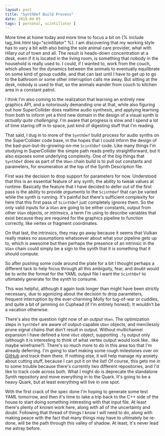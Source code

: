 ```yaml
---
layout: post
title: "SynthDef Build Process"
date: 2019-04-05
tags: [ personal, scintillator ]
---
```


More time at home today and more time to focus a bit on
{% include tag_link.html tag="scintillator" %}. I am discovering that my working
style has to vary a bit with also being the sole animal care provider, what
with Hilary out of town and all. The result is heads-down concentration at a
desk, even if it is located in the living room, is something that nobody in
the household is really used to. I could, if I wanted to, work from the couch,
which allows for the dynamics between the animals to eventually equilibrate on
some kind of group cuddle, and that can last until I have to get up to go to
the bathroom or some other interruption calls me away. But sitting at the desk,
nobody is used to that, so the animals wander from couch to kitchen area in a
constant patrol.

I think I'm also coming to the realization that learning an entirely new
graphics API, and a notoriously demanding one at that, while also figuring out
how SuperCollider does realtime audio synthesis, and applying learning from both
to inform yet a third new domain in the design of a visual synth is *actually
quite challenging*. I'm aware that progress is slow and I spend a lot of time
staring off in to space, just kind of digesting stuff that I'm reading.

That said, I dug in to more of the ```SynthDef``` build process for audio
synths on the SuperCollider code base, in the hopes that I could inform the
design of the bad-pun-but-its-growing-on-me ```ScinthDef``` code. Like many
things I'm studying in SuperCollider the simple path reads pretty
straightforward, but it also exposes some underlying complexity. One of the
big things that ```SynthDef``` does as part of the ```UGen``` chain build is
to pull out constants and parameters, for enumeration at the top of the Synth
Description file.

First was the decision to drop support for parameters for now. Understood that
this is an essential feature of any synth, the ability to tweak values at
runtime. Basically the feature that I have decided to defer out of the first
pass is the ability to provide *arguments* to the ```ScinthDef``` that can
be varied while the synth is running. It's painful but there's sufficient
complexity for here that this first pass of ```ScinthDef``` just completely
ignores them. So the only valid inputs for a ```VGen``` are going to be either
constants, output from other ```VGen``` objects, or *intrinsics*, a term I'm
using to describe variables that exist because they are required for the
graphics pipeline to function correctly, like vertex or fragment coordinates.

On that last, the intrinsics, they may go away because it seems that Vulkan
really makes no assumptions whatsoever about what your pipeline gets up to,
which is awesome but then perhaps the presence of an intrinsic in the ```VGen```
chain could simply be a sign to the synth that it is something that it should
compute.

So after pushing some code around the plate for a bit I thought perhaps a
different tack to help focus through all this ambiguity, fear, and doubt would
be to write the format for the YAML output file I want the ```ScinthDef``` to
ultimately generate for the synth to consume.

This was helpful, although it again took longer than might have been strictly
necessary, due to agonizing about the decision to drop parameters, frequent
interruption by the ever-charming Molly for tug-of-war or cuddles, and quite
a bit of jamming on Cuphead (if I'm entirely honest). It wouldn't be a vacation
otherwise.

There's also the question right now of an *output* ```VGen```. The optimization
steps in ```SynthDef``` are aware of output-capable ```UGen``` objects, and
mercilessly prune signal chains that don't result in output. Without
multichannel expansion I have defined a lone ```VOut``` object, supporting
```.fg``` output only (although it is interesting to think of what vertex output
would look like.. like maybe wireframe?). There's so much more to do in this
area too that I'm already deferring. I'm going to start making some rough
milestones over on [GitHub](https://github.com/lnihlen/Scintillator) and track
them there. If nothing else, it will help manage my anxiety about cutting stuff,
because I can put it on the list! Of course, this gets me in to some trouble
because there's currently two different repositories, and I'd like to track
code across both. What I might do is deprecate the standalone Synth repository
and move everything in to the Quark. It's going to be a heavy Quark, but at
least everything will live in one spot.

With the first crack of the spec done I'm hoping to generate some test YAML
tomorrow, and then it's time to take a trip back to the C++ side of the house
to start doing something interesting with that input file. At least there's
plenty of known work here, along with all of the uncertainty and doubt.
Following that thread of things I know I will need to do, along with making
peace with the fact that many things may have to ultimately be re-done, will
be the path through this valley of shadow. At least, it's never lead me astray
before.

